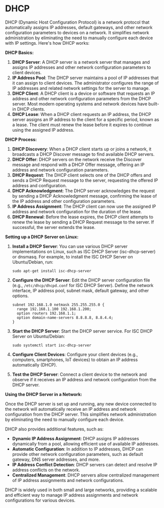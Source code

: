 # DHCP

DHCP (Dynamic Host Configuration Protocol) is a network protocol that automatically assigns IP addresses, default gateways, and other network configuration parameters to devices on a network. It simplifies network administration by eliminating the need to manually configure each device with IP settings. Here's how DHCP works:

**DHCP Basics:**

1. **DHCP Server**: A DHCP server is a network server that manages and assigns IP addresses and other network configuration parameters to client devices.
2. **IP Address Pool**: The DHCP server maintains a pool of IP addresses that it can assign to client devices. The administrator configures the range of IP addresses and related network settings for the server to manage.
3. **DHCP Client**: A DHCP client is a device or software that requests an IP address and other network configuration parameters from the DHCP server. Most modern operating systems and network devices have built-in DHCP clients.
4. **DHCP Lease**: When a DHCP client requests an IP address, the DHCP server assigns an IP address to the client for a specific period, known as a lease. The client must renew the lease before it expires to continue using the assigned IP address.

**DHCP Process:**

1. **DHCP Discovery**: When a DHCP client starts up or joins a network, it broadcasts a DHCP Discover message to find available DHCP servers.
2. **DHCP Offer**: DHCP servers on the network receive the Discover message and respond with a DHCP Offer message, offering an IP address and network configuration parameters.
3. **DHCP Request**: The DHCP client selects one of the DHCP offers and sends a DHCP Request message to the server, requesting the offered IP address and configuration.
4. **DHCP Acknowledgment**: The DHCP server acknowledges the request by sending a DHCP Acknowledgment message, confirming the lease of the IP address and other configuration parameters.
5. **IP Address Assignment**: The DHCP client can now use the assigned IP address and network configuration for the duration of the lease.
6. **DHCP Renewal**: Before the lease expires, the DHCP client attempts to renew the lease by sending a DHCP Request message to the server. If successful, the server extends the lease.

**Setting up a DHCP Server on Linux:**

1.  **Install a DHCP Server**: You can use various DHCP server implementations on Linux, such as ISC DHCP Server (isc-dhcp-server) or dnsmasq. For example, to install the ISC DHCP Server on Ubuntu/Debian, run:

    ```
    sudo apt-get install isc-dhcp-server
    ```
2.  **Configure the DHCP Server**: Edit the DHCP server configuration file (e.g., `/etc/dhcp/dhcpd.conf` for ISC DHCP Server). Define the network interface, IP address pool, subnet mask, default gateway, and other options.

    ```
    subnet 192.168.1.0 netmask 255.255.255.0 {
      range 192.168.1.100 192.168.1.200;
      option routers 192.168.1.1;
      option domain-name-servers 8.8.8.8, 8.8.4.4;
    }
    ```
3.  **Start the DHCP Server**: Start the DHCP server service. For ISC DHCP Server on Ubuntu/Debian:

    ```
    sudo systemctl start isc-dhcp-server
    ```
4. **Configure Client Devices**: Configure your client devices (e.g., computers, smartphones, IoT devices) to obtain an IP address automatically (DHCP).
5. **Test the DHCP Server**: Connect a client device to the network and observe if it receives an IP address and network configuration from the DHCP server.

**Using the DHCP Server in a Network:**

Once the DHCP server is set up and running, any new device connected to the network will automatically receive an IP address and network configuration from the DHCP server. This simplifies network administration by eliminating the need to manually configure each device.

DHCP also provides additional features, such as:

* **Dynamic IP Address Assignment**: DHCP assigns IP addresses dynamically from a pool, allowing efficient use of available IP addresses.
* **Automatic Configuration**: In addition to IP addresses, DHCP can provide other network configuration parameters, such as default gateway, DNS server addresses, and more.
* **IP Address Conflict Detection**: DHCP servers can detect and resolve IP address conflicts on the network.
* **Centralized Management**: DHCP servers allow centralized management of IP address assignments and network configurations.

DHCP is widely used in both small and large networks, providing a scalable and efficient way to manage IP address assignments and network configurations for various devices.
